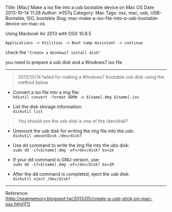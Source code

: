 Title: [Mac] Make a iso file into a usb bootable device on Mac OS
Date: 2013-10-14 11:28
Author: m157q
Category: Mac
Tags: osx, mac, usb, USB-Bootable, ISO, bootable
Slug: mac-make-a-iso-file-into-a-usb-bootable-device-on-mac-os

Using Macbook Air 2013 with OSX 10.8.5    
    
`Applications -> Utilities -> Boot Camp Assistant -> continue`   
    
check the `"Create a Windows7 install disk"`    
    
you need to prepare a usb disk and a Windows7 iso file    
  
---   
    
>2013/10/14 failed for making a Windows7 bootable usb disk using the method below    
  
<!--more-->  
    
* Convert a iso file into a img file:    
`hdiutil convert -format UDRW -o $[name].dmg $[name].iso`    
    
* List the disk storage information:    
`diskutil list`    
>You should see the usb disk is one of the /dev/disk?    
    
* Unmount the usb disk for writing the img file into the usb:    
`diskutil umountDisk /dev/disk?`    
    
* Use dd command to write the img file into the ubs disk:    
`sudo dd -if=$[name].dmg -of=/dev/disk? bs=1m`  
  
* If your dd command is GNU version, use:    
`sudo dd -if=$[name].dmg -of=/dev/disk? bs=1M`    
    
* After the dd command is completed, eject the usb disk:    
`diskutil eject /dev/disk?`    
    
---  
    
Reference:    
[http://sealmemory.blogspot.tw/2013/05/create-a-usb-stick-on-mac-osx.html][1]  
  
  
  
[1]: http://sealmemory.blogspot.tw/2013/05/create-a-usb-stick-on-mac-osx.html  